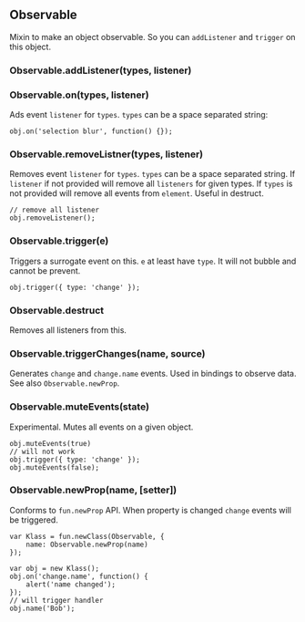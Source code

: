 ## Observable

Mixin to make an object observable. So you can `addListener` and `trigger` on this object.

### Observable.addListener(types, listener)
### Observable.on(types, listener)

Ads event `listener` for `types`. `types` can be a space separated string:

    obj.on('selection blur', function() {});

### Observable.removeListner(types, listener)

Removes event `listener` for `types`. `types` can be a space separated string.
If `listener` if not provided will remove all `listeners` for given types. If `types` is
not provided will remove all events from `element`. Useful in destruct.

    // remove all listener
    obj.removeListener();

### Observable.trigger(e)

Triggers a surrogate event on this. `e` at least have `type`. It will not bubble and cannot be
prevent.

    obj.trigger({ type: 'change' });

### Observable.destruct

Removes all listeners from this.

### Observable.triggerChanges(name, source)

Generates `change` and `change.name` events. Used in bindings to observe data.
See also `Observable.newProp`.

### Observable.muteEvents(state)

Experimental. Mutes all events on a given object.

    obj.muteEvents(true)
    // will not work
    obj.trigger({ type: 'change' });
    obj.muteEvents(false);

### Observable.newProp(name, [setter])

Conforms to `fun.newProp` API. When property is changed `change` events will be triggered.

    var Klass = fun.newClass(Observable, {
        name: Observable.newProp(name)
    });

    var obj = new Klass();
    obj.on('change.name', function() {
        alert('name changed');
    });
    // will trigger handler
    obj.name('Bob');
